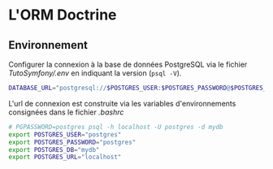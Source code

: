 # L'ORM Doctrine

## Environnement


Configurer la connexion à la base de données PostgreSQL via le fichier *TutoSymfony/.env* en indiquant la version (`psql -V`).

```bash
DATABASE_URL="postgresql://$POSTGRES_USER:$POSTGRES_PASSWORD@$POSTGRES_URL:5432/$POSTGRES_DB?serverVersion=15.8&charset=utf8"
```

L'url de connexion est construite via les variables d'environnements consignées dans le fichier *.bashrc*

```bash
# PGPASSWORD=postgres psql -h localhost -U postgres -d mydb
export POSTGRES_USER="postgres"
export POSTGRES_PASSWORD="postgres"
export POSTGRES_DB="mydb"
export POSTGRES_URL="localhost"
```




